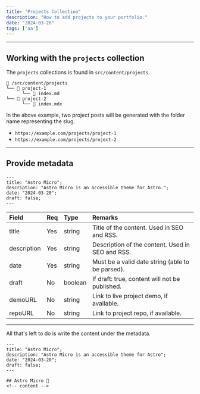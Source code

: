 ```yaml
---
title: "Projects Collection"
description: "How to add projects to your portfolio."
date: "2024-03-20"
tags: ['aa']
---
```


---

## Working with the `projects` collection

The `projects` collections is found in `src/content/projects`.

```
📁 /src/content/projects
└── 📁 project-1
      └── 📄 index.md
└── 📁 project-2
      └── 📄 index.mdx
```

In the above example, two project posts will be generated with the folder name representing the slug.

- `https://example.com/projects/project-1`
- `https://example.com/projects/project-2`

---

## Provide metadata

```astro
---
title: "Astro Micro";
description: "Astro Micro is an accessible theme for Astro.";
date: "2024-03-20";
draft: false;
---
```

| Field       | Req | Type    | Remarks                                          |
| :---------- | :-- | :------ | :----------------------------------------------- |
| title       | Yes | string  | Title of the content. Used in SEO and RSS.       |
| description | Yes | string  | Description of the content. Used in SEO and RSS. |
| date        | Yes | string  | Must be a valid date string (able to be parsed). |
| draft       | No  | boolean | If draft: true, content will not be published.   |
| demoURL     | No  | string  | Link to live project demo, if available.         |
| repoURL     | No  | string  | Link to project repo, if available.              |

---

All that's left to do is write the content under the metadata.

```astro
---
title: "Astro Micro";
description: "Astro Micro is an accessible theme for Astro";
date: "2024-03-20";
draft: false;
---

## Astro Micro 🔬
<!-- content -->
```
